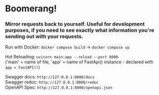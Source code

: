 # Boomerang!  
### Mirror requests back to yourself. Useful for development purposes, if you need to see exactly what information you're sending out with your requests.  

Run with Docker: ```docker compose build``` -> ```docker compose up```  
  
Hot Reloading: ```uvicorn main:app --reload --port 8000```  
('main' = name of file, 'app' = name of FastApi() instance - declared with ```app = FastAPI()```)  
  
Swagger docs: ```http://127.0.0.1:8000/docs```  
Swagger redoc: ```http://127.0.0.1:8000/redoc```  
OpenAPI Spec: ```http://127.0.0.1:8000/openapi.json```